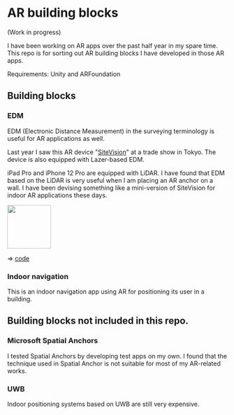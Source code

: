 # AR building blocks

(Work in progress)

I have been working on AR apps over the past half year in my spare time. This repo is for sorting out AR building blocks I have developed in those AR apps.

Requirements: Unity and ARFoundation

## Building blocks

### EDM

EDM (Electronic Distance Measurement) in the surveying terminology is useful for AR applications as well.

Last year I saw this AR device "[SiteVision](https://sitevision.trimble.com)" at a trade show in Tokyo. The device is also equipped with Lazer-based EDM.

iPad Pro and iPhone 12 Pro are equipped with LiDAR. I have found that EDM based on the LiDAR is very useful when I am placing an AR anchor on a wall. I have been devising something like a mini-version of SiteVision for indoor AR applications these days.

<img src="./doc/EDM_text.png" width=100>

=> [code](./unity/EDM)

### Indoor navigation

This is an indoor navigation app using AR for positioning its user in a building.

## Building blocks not included in this repo.

### Microsoft Spatial Anchors

I tested Spatial Anchors by developing test apps on my own. I found that the technique used in Spatial Anchor is not suitable for most of my AR-related works.

### UWB

Indoor positioning systems based on UWB are still very expensive.
